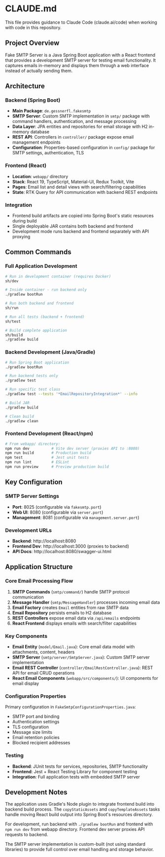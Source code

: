 # CLAUDE.md

This file provides guidance to Claude Code (claude.ai/code) when working with code in this repository.

## Project Overview

Fake SMTP Server is a Java Spring Boot application with a React frontend that provides a development SMTP server for testing email functionality. It captures emails in-memory and displays them through a web interface instead of actually sending them.

## Architecture

### Backend (Spring Boot)
- **Main Package**: `de.gessnerfl.fakesmtp`
- **SMTP Server**: Custom SMTP implementation in `smtp/` package with command handlers, authentication, and message processing
- **Data Layer**: JPA entities and repositories for email storage with H2 in-memory database
- **REST API**: Controllers in `controller/` package expose email management endpoints
- **Configuration**: Properties-based configuration in `config/` package for SMTP settings, authentication, TLS

### Frontend (React)
- **Location**: `webapp/` directory
- **Stack**: React 19, TypeScript, Material-UI, Redux Toolkit, Vite
- **Pages**: Email list and detail views with search/filtering capabilities
- **State**: RTK Query for API communication with backend REST endpoints

### Integration
- Frontend build artifacts are copied into Spring Boot's static resources during build
- Single deployable JAR contains both backend and frontend
- Development mode runs backend and frontend separately with API proxying

## Common Commands

### Full Application Development
```bash
# Run in development container (requires Docker)
sh/dev

# Inside container - run backend only
./gradlew bootRun

# Run both backend and frontend
sh/run

# Run all tests (backend + frontend)
sh/test

# Build complete application
sh/build
./gradlew build
```

### Backend Development (Java/Gradle)
```bash
# Run Spring Boot application
./gradlew bootRun

# Run backend tests only
./gradlew test

# Run specific test class
./gradlew test --tests '*EmailRepositoryIntegration*' --info

# Build JAR
./gradlew build

# Clean build
./gradlew clean
```

### Frontend Development (React/npm)
```bash
# From webapp/ directory:
npm run dev          # Vite dev server (proxies API to :8080)
npm run build        # Production build
npm test             # Jest unit tests
npm run lint         # ESLint
npm run preview      # Preview production build
```

## Key Configuration

### SMTP Server Settings
- **Port**: 8025 (configurable via `fakesmtp.port`)
- **Web UI**: 8080 (configurable via `server.port`)
- **Management**: 8081 (configurable via `management.server.port`)

### Development URLs
- **Backend**: http://localhost:8080
- **Frontend Dev**: http://localhost:3000 (proxies to backend)
- **API Docs**: http://localhost:8080/swagger-ui.html

## Application Structure

### Core Email Processing Flow
1. **SMTP Commands** (`smtp/command/`) handle SMTP protocol communication
2. **Message Handler** (`smtp/MessageHandler`) processes incoming email data
3. **Email Factory** creates `Email` entities from raw SMTP data
4. **Email Repository** persists emails to H2 database
5. **REST Controllers** expose email data via `/api/emails` endpoints
6. **React Frontend** displays emails with search/filter capabilities

### Key Components
- **Email Entity** (`model/Email.java`): Core email data model with attachments, content, headers
- **SMTP Server** (`smtp/server/SmtpServer.java`): Custom SMTP server implementation
- **Email REST Controller** (`controller/EmailRestController.java`): REST API for email CRUD operations
- **React Email Components** (`webapp/src/components/`): UI components for email display

### Configuration Properties
Primary configuration in `FakeSmtpConfigurationProperties.java`:
- SMTP port and binding
- Authentication settings
- TLS configuration  
- Message size limits
- Email retention policies
- Blocked recipient addresses

### Testing
- **Backend**: JUnit tests for services, repositories, SMTP functionality
- **Frontend**: Jest + React Testing Library for component testing
- **Integration**: Full application tests with embedded SMTP server

## Development Notes

The application uses Gradle's Node plugin to integrate frontend build into backend build process. The `copyStaticAssets` and `copyTemplateAssets` tasks handle moving React build output into Spring Boot's resources directory.

For development, run backend with `./gradlew bootRun` and frontend with `npm run dev` from webapp directory. Frontend dev server proxies API requests to backend.

The SMTP server implementation is custom-built (not using standard libraries) to provide full control over email handling and storage behavior.